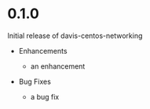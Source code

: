 # 0.1.0

Initial release of davis-centos-networking

* Enhancements
  * an enhancement

* Bug Fixes
  * a bug fix
